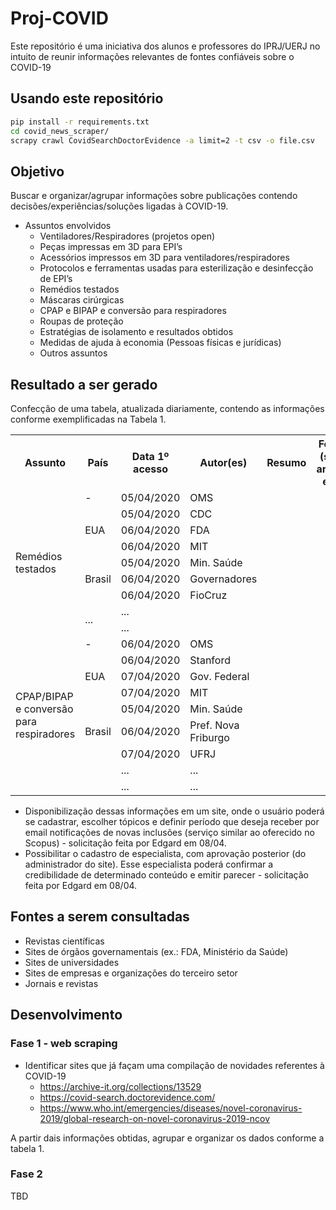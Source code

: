 # Proj-COVID

Este repositório é uma iniciativa dos alunos e professores do IPRJ/UERJ no intuito
de reunir informações relevantes de fontes confiáveis sobre o COVID-19

## Usando este repositório

```bash
pip install -r requirements.txt
cd covid_news_scraper/
scrapy crawl CovidSearchDoctorEvidence -a limit=2 -t csv -o file.csv
```

## Objetivo
Buscar e organizar/agrupar informações sobre publicações contendo decisões/experiências/soluções ligadas à COVID-19.

* Assuntos envolvidos
  * Ventiladores/Respiradores (projetos open)
  * Peças impressas em 3D para EPI’s
  * Acessórios impressos em 3D para ventiladores/respiradores
  * Protocolos e ferramentas usadas para esterilização e desinfecção de EPI’s
  * Remédios testados
  * Máscaras cirúrgicas
  * CPAP e BIPAP e conversão para respiradores
  * Roupas de proteção
  * Estratégias de isolamento e resultados obtidos
  * Medidas de ajuda à economia (Pessoas físicas e jurídicas)
  * Outros assuntos

## Resultado a ser gerado

Confecção de uma tabela, atualizada diariamente, contendo as informações conforme exemplificadas na Tabela 1.

<table class="tg">
  <tr>
    <th class="tg-0pky">Assunto</th>
    <th class="tg-0pky">País</th>
    <th class="tg-0pky">Data 1º acesso</th>
    <th class="tg-0pky">Autor(es)</th>
    <th class="tg-0pky">Resumo</th>
    <th class="tg-0pky">Fonte (site, artigo, etc)</th>
  </tr>
  <tr>
    <td class="tg-0pky" rowspan="9">Remédios testados</td>
    <td class="tg-0pky">-</td>
    <td class="tg-0pky">05/04/2020</td>
    <td class="tg-0pky">OMS</td>
    <td class="tg-0pky"></td>
    <td class="tg-0pky"></td>
  </tr>
  <tr>
    <td class="tg-0pky" rowspan="3">EUA</td>
    <td class="tg-0pky">05/04/2020</td>
    <td class="tg-0pky">CDC</td>
    <td class="tg-0pky"></td>
    <td class="tg-0pky"></td>
  </tr>
  <tr>
    <td class="tg-0pky">06/04/2020</td>
    <td class="tg-0pky">FDA</td>
    <td class="tg-0pky"></td>
    <td class="tg-0pky"></td>
  </tr>
  <tr>
    <td class="tg-0pky">06/04/2020</td>
    <td class="tg-0pky">MIT</td>
    <td class="tg-0pky"></td>
    <td class="tg-0pky"></td>
  </tr>
  <tr>
    <td class="tg-0pky" rowspan="3">Brasil</td>
    <td class="tg-0pky">05/04/2020</td>
    <td class="tg-0pky">Min. Saúde</td>
    <td class="tg-0pky"></td>
    <td class="tg-0pky"></td>
  </tr>
  <tr>
    <td class="tg-0pky">06/04/2020</td>
    <td class="tg-0pky">Governadores</td>
    <td class="tg-0pky"></td>
    <td class="tg-0pky"></td>
  </tr>
  <tr>
    <td class="tg-0pky">06/04/2020</td>
    <td class="tg-0pky">FioCruz</td>
    <td class="tg-0pky"></td>
    <td class="tg-0pky"></td>
  </tr>
  <tr>
    <td class="tg-0pky" rowspan="2">...</td>
    <td class="tg-0pky">...</td>
    <td class="tg-0pky"></td>
    <td class="tg-0pky"></td>
    <td class="tg-0pky"></td>
  </tr>
  <tr>
    <td class="tg-0pky">...</td>
    <td class="tg-0pky"></td>
    <td class="tg-0pky"></td>
    <td class="tg-0pky"></td>
  </tr>
  <tr>
    <td class="tg-0pky" rowspan="9">CPAP/BIPAP e conversão para respiradores</td>
    <td class="tg-0pky">-</td>
    <td class="tg-0pky">06/04/2020</td>
    <td class="tg-0pky">OMS</td>
    <td class="tg-0pky"></td>
    <td class="tg-0pky"></td>
  </tr>
  <tr>
    <td class="tg-0pky" rowspan="3">EUA</td>
    <td class="tg-0pky">06/04/2020</td>
    <td class="tg-0pky">Stanford</td>
    <td class="tg-0pky"></td>
    <td class="tg-0pky"></td>
  </tr>
  <tr>
    <td class="tg-0pky">07/04/2020</td>
    <td class="tg-0pky">Gov. Federal</td>
    <td class="tg-0pky"></td>
    <td class="tg-0pky"></td>
  </tr>
  <tr>
    <td class="tg-0pky">07/04/2020</td>
    <td class="tg-0pky">MIT</td>
    <td class="tg-0pky"></td>
    <td class="tg-0pky"></td>
  </tr>
  <tr>
    <td class="tg-0pky" rowspan="3">Brasil</td>
    <td class="tg-0pky">05/04/2020</td>
    <td class="tg-0pky">Min. Saúde</td>
    <td class="tg-0pky"></td>
    <td class="tg-0pky"></td>
  </tr>
  <tr>
    <td class="tg-0pky">06/04/2020</td>
    <td class="tg-0pky">Pref. Nova Friburgo</td>
    <td class="tg-0pky"></td>
    <td class="tg-0pky"></td>
  </tr>
  <tr>
    <td class="tg-0pky">07/04/2020</td>
    <td class="tg-0pky">UFRJ</td>
    <td class="tg-0pky"></td>
    <td class="tg-0pky"></td>
  </tr>
  <tr>
    <td class="tg-0pky" rowspan="2"></td>
    <td class="tg-0pky">...</td>
    <td class="tg-0pky">...</td>
    <td class="tg-0pky"></td>
    <td class="tg-0pky"></td>
  </tr>
  <tr>
    <td class="tg-0pky">...</td>
    <td class="tg-0pky">...</td>
    <td class="tg-0pky"></td>
    <td class="tg-0pky"></td>
  </tr>
</table>

* Disponibilização dessas informações em um site, onde o usuário poderá se cadastrar, escolher tópicos e definir período que deseja receber por email notificações de novas inclusões (serviço similar ao oferecido no Scopus) - solicitação feita por Edgard em 08/04.
* Possibilitar o cadastro de especialista, com aprovação posterior (do administrador do site). Esse especialista poderá confirmar a credibilidade de determinado conteúdo e emitir parecer - solicitação feita por Edgard em 08/04.

## Fontes a serem consultadas

* Revistas científicas
* Sites de órgãos governamentais (ex.: FDA, Ministério da Saúde)
* Sites de universidades
* Sites de empresas e organizações do terceiro setor
* Jornais e revistas


## Desenvolvimento

### Fase 1 - web scraping

* Identificar sites que já façam uma compilação de novidades referentes à COVID-19
  * https://archive-it.org/collections/13529
  * https://covid-search.doctorevidence.com/
  * https://www.who.int/emergencies/diseases/novel-coronavirus-2019/global-research-on-novel-coronavirus-2019-ncov

A partir dais informações obtidas, agrupar e organizar os dados conforme a tabela 1.


### Fase 2

TBD
